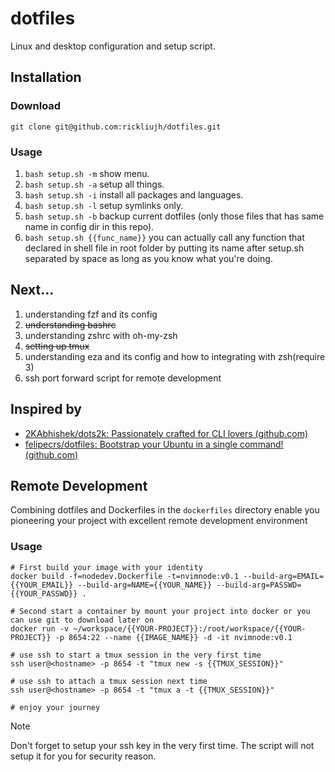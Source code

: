 # dotfiles
Linux and desktop configuration and setup script.

## Installation

### Download
`git clone git@github.com:rickliujh/dotfiles.git`

### Usage
1. `bash setup.sh -m` show menu.
2. `bash setup.sh -a` setup all things.
3. `bash setup.sh -i` install all packages and languages.
4. `bash setup.sh -l` setup symlinks only.
5. `bash setup.sh -b` backup current dotfiles (only those files that has same name in config dir in this repo).
6. `bash setup.sh {{func_name}}` you can actually call any function that declared in shell file in root folder by putting its name after setup.sh separated by space as long as you know what you're doing.

## Next...
1. understanding fzf and its config 
2. ~~understanding bashrc~~
3. understanding zshrc with oh-my-zsh 
4. ~~setting up tmux~~
5. understanding eza and its config and how to integrating with zsh(require 3)
6. ssh port forward script for remote development

## Inspired by
- [2KAbhishek/dots2k: Passionately crafted for CLI lovers (github.com)](https://github.com/2KAbhishek/dots2k)
- [felipecrs/dotfiles: Bootstrap your Ubuntu in a single command! (github.com)](https://github.com/felipecrs/dotfiles)

## Remote Development
Combining dotfiles and Dockerfiles in the `dockerfiles` directory enable you pioneering your project with excellent remote development environment

### Usage
```
# First build your image with your identity
docker build -f=nodedev.Dockerfile -t=nvimnode:v0.1 --build-arg=EMAIL={{YOUR_EMAIL}} --build-arg=NAME={{YOUR_NAME}} --build-arg=PASSWD={{YOUR_PASSWD}} .

# Second start a container by mount your project into docker or you can use git to download later on
docker run -v ~/workspace/{{YOUR-PROJECT}}:/root/workspace/{{YOUR-PROJECT}} -p 8654:22 --name {{IMAGE_NAME}} -d -it nvimnode:v0.1

# use ssh to start a tmux session in the very first time
ssh user@<hostname> -p 8654 -t "tmux new -s {{TMUX_SESSION}}" 

# use ssh to attach a tmux session next time
ssh user@<hostname> -p 8654 -t "tmux a -t {{TMUX_SESSION}}"

# enjoy your journey
```
> [!Note] 
> Don't forget to setup your ssh key in the very first time. The script will not setup it for you for security reason.
